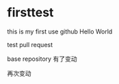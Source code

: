 firsttest
=========

this is my first use github
Hello World

test pull request

base repository 有了变动

再次变动

